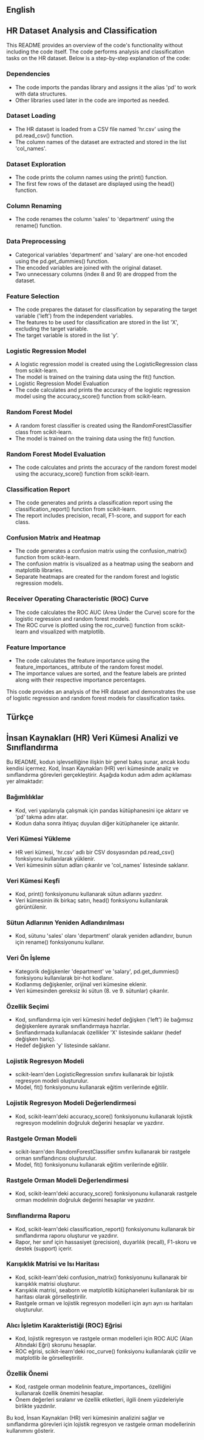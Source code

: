 ## English
## HR Dataset Analysis and Classification
This README provides an overview of the code's functionality without including the code itself. The code performs analysis and classification tasks on the HR dataset. Below is a step-by-step explanation of the code:

### Dependencies
- The code imports the pandas library and assigns it the alias 'pd' to work with data structures.
- Other libraries used later in the code are imported as needed.

### Dataset Loading
- The HR dataset is loaded from a CSV file named 'hr.csv' using the pd.read_csv() function.
- The column names of the dataset are extracted and stored in the list 'col_names'.

### Dataset Exploration
- The code prints the column names using the print() function.
- The first few rows of the dataset are displayed using the head() function.

### Column Renaming
- The code renames the column 'sales' to 'department' using the rename() function.

### Data Preprocessing
- Categorical variables 'department' and 'salary' are one-hot encoded using the pd.get_dummies() function.
- The encoded variables are joined with the original dataset.
- Two unnecessary columns (index 8 and 9) are dropped from the dataset.


### Feature Selection
- The code prepares the dataset for classification by separating the target variable ('left') from the independent variables.
- The features to be used for classification are stored in the list 'X', excluding the target variable.
- The target variable is stored in the list 'y'.

### Logistic Regression Model
- A logistic regression model is created using the LogisticRegression class from scikit-learn.
- The model is trained on the training data using the fit() function.
- Logistic Regression Model Evaluation
- The code calculates and prints the accuracy of the logistic regression model using the accuracy_score() function from scikit-learn.

### Random Forest Model
- A random forest classifier is created using the RandomForestClassifier class from scikit-learn.
- The model is trained on the training data using the fit() function.

### Random Forest Model Evaluation
- The code calculates and prints the accuracy of the random forest model using the accuracy_score() function from scikit-learn.

### Classification Report
- The code generates and prints a classification report using the classification_report() function from scikit-learn.
- The report includes precision, recall, F1-score, and support for each class.

### Confusion Matrix and Heatmap
- The code generates a confusion matrix using the confusion_matrix() function from scikit-learn.
- The confusion matrix is visualized as a heatmap using the seaborn and matplotlib libraries.
- Separate heatmaps are created for the random forest and logistic regression models.

### Receiver Operating Characteristic (ROC) Curve
- The code calculates the ROC AUC (Area Under the Curve) score for the logistic regression and random forest models.
- The ROC curve is plotted using the roc_curve() function from scikit-learn and visualized with matplotlib.

### Feature Importance
- The code calculates the feature importance using the feature_importances_ attribute of the random forest model.
- The importance values are sorted, and the feature labels are printed along with their respective importance percentages.

This code provides an analysis of the HR dataset and demonstrates the use of logistic regression and random forest models for classification tasks.

## Türkçe
## İnsan Kaynakları (HR) Veri Kümesi Analizi ve Sınıflandırma
Bu README, kodun işlevselliğine ilişkin bir genel bakış sunar, ancak kodu kendisi içermez. Kod, İnsan Kaynakları (HR) veri kümesinde analiz ve sınıflandırma görevleri gerçekleştirir. Aşağıda kodun adım adım açıklaması yer almaktadır:

### Bağımlılıklar
- Kod, veri yapılarıyla çalışmak için pandas kütüphanesini içe aktarır ve 'pd' takma adını atar.
- Kodun daha sonra ihtiyaç duyulan diğer kütüphaneler içe aktarılır.

### Veri Kümesi Yükleme
- HR veri kümesi, 'hr.csv' adlı bir CSV dosyasından pd.read_csv() fonksiyonu kullanılarak yüklenir.
- Veri kümesinin sütun adları çıkarılır ve 'col_names' listesinde saklanır.

### Veri Kümesi Keşfi
- Kod, print() fonksiyonunu kullanarak sütun adlarını yazdırır.
- Veri kümesinin ilk birkaç satırı, head() fonksiyonu kullanılarak görüntülenir.

### Sütun Adlarının Yeniden Adlandırılması
- Kod, sütunu 'sales' olanı 'department' olarak yeniden adlandırır, bunun için rename() fonksiyonunu kullanır.

### Veri Ön İşleme
- Kategorik değişkenler 'department' ve 'salary', pd.get_dummies() fonksiyonu kullanılarak bir-hot kodlanır.
- Kodlanmış değişkenler, orijinal veri kümesine eklenir.
- Veri kümesinden gereksiz iki sütun (8. ve 9. sütunlar) çıkarılır.

### Özellik Seçimi
- Kod, sınıflandırma için veri kümesini hedef değişken ('left') ile bağımsız değişkenlere ayırarak sınıflandırmaya hazırlar.
- Sınıflandırmada kullanılacak özellikler 'X' listesinde saklanır (hedef değişken hariç).
- Hedef değişken 'y' listesinde saklanır.

### Lojistik Regresyon Modeli
- scikit-learn'den LogisticRegression sınıfını kullanarak bir lojistik regresyon modeli oluşturulur.
- Model, fit() fonksiyonunu kullanarak eğitim verilerinde eğitilir.

### Lojistik Regresyon Modeli Değerlendirmesi
- Kod, scikit-learn'deki accuracy_score() fonksiyonunu kullanarak lojistik regresyon modelinin doğruluk değerini hesaplar ve yazdırır.

### Rastgele Orman Modeli
- scikit-learn'den RandomForestClassifier sınıfını kullanarak bir rastgele orman sınıflandırıcısı oluşturulur.
- Model, fit() fonksiyonunu kullanarak eğitim verilerinde eğitilir.

### Rastgele Orman Modeli Değerlendirmesi
- Kod, scikit-learn'deki accuracy_score() fonksiyonunu kullanarak rastgele orman modelinin doğruluk değerini hesaplar ve yazdırır.

### Sınıflandırma Raporu
- Kod, scikit-learn'deki classification_report() fonksiyonunu kullanarak bir sınıflandırma raporu oluşturur ve yazdırır.
- Rapor, her sınıf için hassasiyet (precision), duyarlılık (recall), F1-skoru ve destek (support) içerir.

### Karışıklık Matrisi ve Isı Haritası
- Kod, scikit-learn'deki confusion_matrix() fonksiyonunu kullanarak bir karışıklık matrisi oluşturur.
- Karışıklık matrisi, seaborn ve matplotlib kütüphaneleri kullanılarak bir ısı haritası olarak görselleştirilir.
- Rastgele orman ve lojistik regresyon modelleri için ayrı ayrı ısı haritaları oluşturulur.

### Alıcı İşletim Karakteristiği (ROC) Eğrisi
- Kod, lojistik regresyon ve rastgele orman modelleri için ROC AUC (Alan Altındaki Eğri) skorunu hesaplar.
- ROC eğrisi, scikit-learn'deki roc_curve() fonksiyonu kullanılarak çizilir ve matplotlib ile görselleştirilir.

### Özellik Önemi
- Kod, rastgele orman modelinin feature_importances_ özelliğini kullanarak özellik önemini hesaplar.
- Önem değerleri sıralanır ve özellik etiketleri, ilgili önem yüzdeleriyle birlikte yazdırılır.

Bu kod, İnsan Kaynakları (HR) veri kümesinin analizini sağlar ve sınıflandırma görevleri için lojistik regresyon ve rastgele orman modellerinin kullanımını gösterir.
